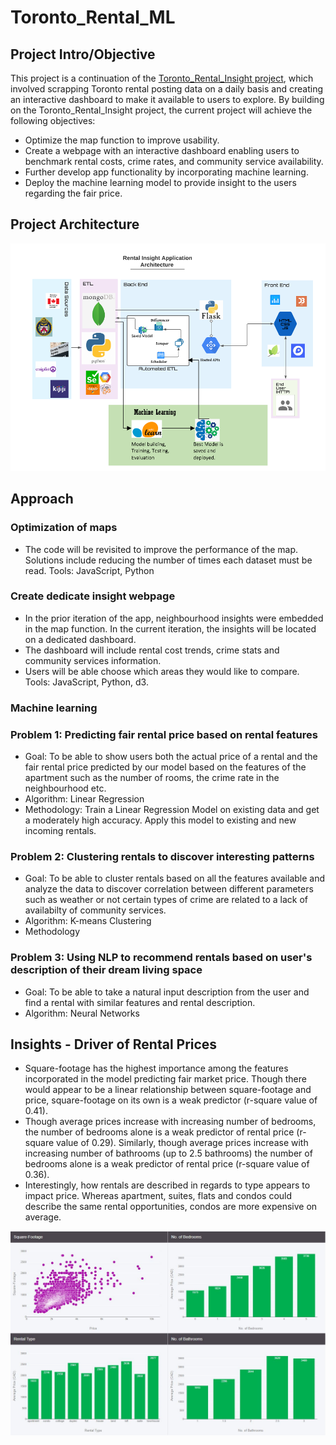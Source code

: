 # Toronto_Rental_ML
## Project Intro/Objective

This project is a continuation of the [Toronto_Rental_Insight project](https://github.com/bnarath/Toronto_Rental_Insight), which involved scrapping Toronto rental posting data on a daily basis and creating an interactive dashboard to make it available to users to explore. 
By building on the Toronto_Rental_Insight project, the current project will achieve the following objectives:
*	Optimize the map function to improve usability.
*	Create a webpage with an interactive dashboard enabling users to benchmark rental costs, crime rates, and community service availability. 
*	Further develop app functionality by incorporating machine learning. 
* Deploy the machine learning model to provide insight to the users regarding the fair price.

## Project Architecture

<img src="Integrate/static/Images/arc.png" alt="Architecture" width="1000"/>

## Approach
### Optimization of maps
* The code will be revisited to improve the performance of the map.  Solutions include reducing the number of times each dataset must be read. 
Tools: JavaScript, Python
### Create dedicate insight webpage
* In the prior iteration of the app, neighbourhood insights were embedded in the map function. In the current iteration, the insights will be located on a dedicated dashboard. 
* The dashboard will include rental cost trends, crime stats and community services information. 
* Users will be able choose which areas they would like to compare.
Tools: JavaScript, Python, d3. 
### Machine learning 

### Problem 1: Predicting fair rental price based on rental features
* Goal: To be able to show users both the actual price of a rental and the fair rental price predicted by our model based on the features of the apartment such as the number of rooms, the crime rate in the neighbourhood etc. 
* Algorithm: Linear Regression 
* Methodology: Train a Linear Regression Model on existing data and get a moderately high accuracy. Apply this model to existing and new incoming rentals.
### Problem 2: Clustering rentals to discover interesting patterns 
* Goal: To be able to cluster rentals based on all the features available and analyze the data to discover correlation between different parameters such as weather or not certain types of crime are related to a lack of availabilty of community services. 
* Algorithm: K-means Clustering
* Methodology
### Problem 3: Using NLP to recommend rentals based on user's description of their dream living space  
* Goal: To be able to take a natural input description from the user and find a rental with similar features and rental description. 
* Algorithm: Neural Networks


## Insights - Driver of Rental Prices
* Square-footage has the highest importance among the features incorporated in the model predicting fair market price. Though there would appear to be a linear relationship between square-footage and price, square-footage on its own is a weak predictor (r-square value of 0.41). 
* Though average prices increase with increasing number of bedrooms, the number of bedrooms alone is a weak predictor of rental price (r-square value of 0.29). 
Similarly, though average prices increase with increasing number of bathrooms (up to 2.5 bathrooms) the number of bedrooms alone is a weak predictor of rental price (r-square value of 0.36). 
* Interestingly, how rentals are described in regards to type appears to impact price. Whereas apartment, suites, flats and condos could describe the same rental opportunities, condos are more expensive on average.  

<img src="Images/dash.JPG" alt="dashboard" width="1000"/>


